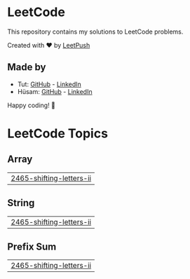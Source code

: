 # LeetCode

This repository contains my solutions to LeetCode problems.

Created with :heart: by [LeetPush](https://github.com/husamahmud/LeetPush)

 ## Made by 
 - Tut: [GitHub](https://github.com/TutTrue) - [LinkedIn](https://www.linkedin.com/in/mahmoud-hamdy-8b6825245/)
 - Hüsam: [GitHub](https://github.com/husamahmud) - [LinkedIn](https://www.linkedin.com/in/husamahmud/)

 Happy coding! 🚀
<!---LeetCode Topics Start-->
# LeetCode Topics
## Array
|  |
| ------- |
| [2465-shifting-letters-ii](https://github.com/Dhrishita/Leetcode-solutions/tree/master/2465-shifting-letters-ii) |
## String
|  |
| ------- |
| [2465-shifting-letters-ii](https://github.com/Dhrishita/Leetcode-solutions/tree/master/2465-shifting-letters-ii) |
## Prefix Sum
|  |
| ------- |
| [2465-shifting-letters-ii](https://github.com/Dhrishita/Leetcode-solutions/tree/master/2465-shifting-letters-ii) |
<!---LeetCode Topics End-->